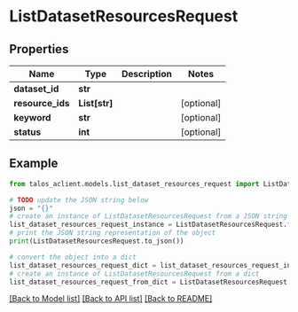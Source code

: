 # ListDatasetResourcesRequest


## Properties

Name | Type | Description | Notes
------------ | ------------- | ------------- | -------------
**dataset_id** | **str** |  | 
**resource_ids** | **List[str]** |  | [optional] 
**keyword** | **str** |  | [optional] 
**status** | **int** |  | [optional] 

## Example

```python
from talos_aclient.models.list_dataset_resources_request import ListDatasetResourcesRequest

# TODO update the JSON string below
json = "{}"
# create an instance of ListDatasetResourcesRequest from a JSON string
list_dataset_resources_request_instance = ListDatasetResourcesRequest.from_json(json)
# print the JSON string representation of the object
print(ListDatasetResourcesRequest.to_json())

# convert the object into a dict
list_dataset_resources_request_dict = list_dataset_resources_request_instance.to_dict()
# create an instance of ListDatasetResourcesRequest from a dict
list_dataset_resources_request_from_dict = ListDatasetResourcesRequest.from_dict(list_dataset_resources_request_dict)
```
[[Back to Model list]](../README.md#documentation-for-models) [[Back to API list]](../README.md#documentation-for-api-endpoints) [[Back to README]](../README.md)


